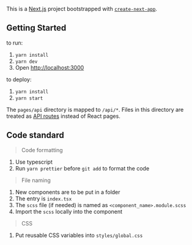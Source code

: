 This is a [Next.js](https://nextjs.org/) project bootstrapped with [`create-next-app`](https://github.com/vercel/next.js/tree/canary/packages/create-next-app).

## Getting Started

to run:
1. `yarn install`
2. `yarn dev`
3. Open [http://localhost:3000](http://localhost:3000)

to deploy:
1. `yarn install`
2. `yarn start`

The `pages/api` directory is mapped to `/api/*`. Files in this directory are treated as [API routes](https://nextjs.org/docs/api-routes/introduction) instead of React pages.

## Code standard

> Code formatting

1. Use typescript
2. Run `yarn prettier` before `git add` to format the code

> File naming

1. New components are to be put in a folder
2. The entry is `index.tsx`
3. The `scss` file (if needed) is named as `<component_name>.module.scss`
4. Import the `scss` locally into the component

> CSS
1. Put reusable CSS variables into `styles/global.css`